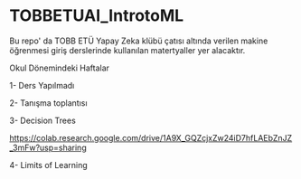 # TOBBETUAI_IntrotoML

Bu repo' da TOBB ETÜ Yapay Zeka klübü çatısı altında verilen makine öğrenmesi giriş derslerinde kullanılan matertyaller yer alacaktır. 


Okul Dönemindeki Haftalar

1- Ders Yapılmadı

2- Tanışma toplantısı

3- Decision Trees

https://colab.research.google.com/drive/1A9X_GQZcjxZw24iD7hfLAEbZnJZ_3mFw?usp=sharing

4- Limits of Learning

